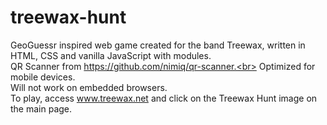 # treewax-hunt
GeoGuessr inspired web game created for the band Treewax, written in HTML, CSS and vanilla JavaScript with modules.<br>
QR Scanner from https://github.com/nimiq/qr-scanner.<br>
Optimized for mobile devices. <br>
Will not work on embedded browsers.<br>
To play, access www.treewax.net and click on the Treewax Hunt image on the main page.
